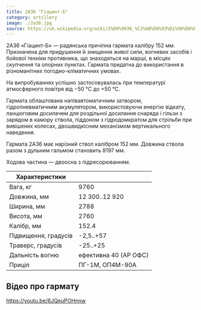 ```yaml
---
title: 2А36 "Гіацинт-Б"
category: artillery
image: ./2a36.jpg
source: https://uk.wikipedia.org/wiki/2%D0%9036_%C2%AB%D0%93%D1%96%D0%B0%D1%86%D0%B8%D0%BD%D1%82-%D0%91%C2%BB
---
```


2А36 «Гіацинт-Б» — радянська причіпна гармата калібру 152 мм.
Призначена для придушення й знищення живої сили, вогневих засобів і бойової техніки противника, що знаходяться на марші, в місцях скупчення та опорних пунктах. Гармата придатна до використання в різноманітних погодно-кліматичних умовах.

На випробуваннях успішно застосовувалась при температурі атмосферного повітря від −50 °C до +50 °C.

Гармата облаштована напівавтоматичним затвором, гідропневматичним акумулятором, використовуючи енергію відкату, ланцюговим досилачем для роздільної досилання снаряда і гільзи з зарядом в камору ствола, піддоном з гідродомкратом для стрільби при вивішених колесах, двошвидкісним механізмом вертикального наведення.

Гармата 2А36 має нарізний ствол калібром 152 мм. Довжина ствола разом з дульним гальмом становить 8197 мм.

Ходова частина — двоосна з підресорюванням.

| Характеристики       |                       |
| -------------------- | --------------------- |
| Вага, кг             | 9760                  |
| Довжина, мм          | 12 300..12 920        |
| Ширина, мм           | 2788                  |
| Висота, мм           | 2760                  |
| Калібр, мм           | 152.4                 |
| Підвищення, градусів | -2,5..+57             |
| Траверс, градусів    | -25..+25              |
| Дальність вогню      | ефективна 40 (АР ОФС) |
| Приціл               | ПГ-1М, ОП4М-90А       |

## Відео про гармату

https://youtu.be/6JQeuPOHnnw
